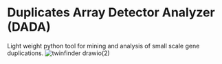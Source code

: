 # Duplicates Array Detector Analyzer (DADA)
Light weight python tool for mining and analysis of small scale gene duplications.
![twinfinder drawio(2)](https://github.com/user-attachments/assets/4e0c8a3e-b9e5-4122-9d49-f77c0681c30a)
